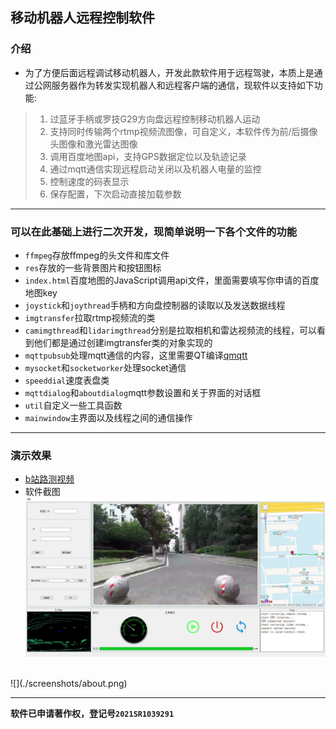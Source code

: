 ## 移动机器人远程控制软件

### 介绍
+ 为了方便后面远程调试移动机器人，开发此款软件用于远程驾驶，本质上是通过公网服务器作为转发实现机器人和远程客户端的通信，现软件以支持如下功能:
> 1. 过蓝牙手柄或罗技G29方向盘远程控制移动机器人运动
> 2. 支持同时传输两个rtmp视频流图像，可自定义，本软件传为前/后摄像头图像和激光雷达图像
> 3. 调用百度地图api，支持GPS数据定位以及轨迹记录
> 4. 通过mqtt通信实现远程启动关闭以及机器人电量的监控
> 5. 控制速度的码表显示
> 6. 保存配置，下次启动直接加载参数

---
### 可以在此基础上进行二次开发，现简单说明一下各个文件的功能
+ `ffmpeg`存放ffmpeg的头文件和库文件
+ `res`存放的一些背景图片和按钮图标
+ `index.html`百度地图的JavaScript调用api文件，里面需要填写你申请的百度地图key
+ `joystick`和`joythread`手柄和方向盘控制器的读取以及发送数据线程
+ `imgtransfer`拉取rtmp视频流的类
+ `camimgthread`和`lidarimgthread`分别是拉取相机和雷达视频流的线程，可以看到他们都是通过创建imgtransfer类的对象实现的
+ `mqttpubsub`处理mqtt通信的内容，这里需要QT编译[qmqtt](https://github.com/emqx/qmqtt)
+ `mysocket`和`socketworker`处理socket通信
+ `speeddial`速度表盘类
+ `mqttdialog`和`aboutdialog`mqtt参数设置和关于界面的对话框
+ `util`自定义一些工具函数
+ `mainwindow`主界面以及线程之间的通信操作

---
### 演示效果
+ [b站路测视频](https://www.bilibili.com/video/BV1964y1R7ag/)
+ 软件截图
![](./screenshots/main.png)
</br>
![](./screenshots/about.png)

---
**软件已申请著作权，登记号`2021SR1039291`**

